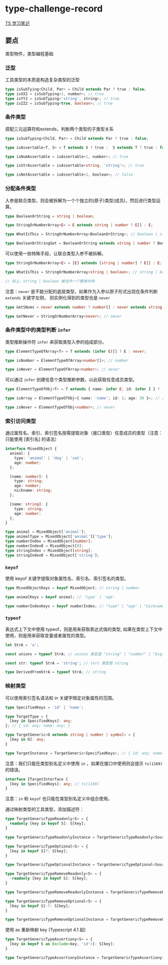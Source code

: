 # type-challenge-record

[TS 学习笔记](https://www.processon.com/view/link/62c14da31e085372914ec515)
## 要点

类型物件，类型编程基础

### 泛型

工具类型的本质是构造复杂类型的泛型

```ts
type isSubTying<Child, Par> = Child extends Par ? true : false;
type isXX2 = isSubTyping<1, number>; // true
type isYY2 = isSubTyping<'string', string>; // true
type isZZ2 = isSubTyping<true, boolean>; // true
```

### 条件类型

搭配三元运算符和extends，判断两个类型的子类型关系

```ts
type isSubTyping<Child, Par> = Child extends Par ? true : false;

type isAssertable<T, S> = T extends S ? true :  S extends T ? true : false;

type isNumAssertable = isAssertable<1, number>; // true

type isStrAssertable = isAssertable<string, 'string'>; // true

type isNotAssertable = isAssertable<1, boolean>; // false
```

### 分配条件类型

入参是联合类型，则会被拆解为一个个独立的(原子)类型(成员)，然后进行类型运算。

```ts
type BooleanOrString = string | boolean;

type StringOrNumberArray<E> = E extends string | number ? E[] : E;

type WhatIsThis = StringOrNumberArray<BooleanOrString>; // boolean | string[]

type BooleanOrStringGot = BooleanOrString extends string | number ? BooleanOrString[] : BooleanOrString; //  string | boolean
```

可以使用一些特殊手段，让联合类型入参不被拆解。

```ts
type StringOrNumberArray<E> = [E] extends [string | number] ? E[] : E;

type WhatIsThis = StringOrNumberArray<string | boolean>; // string | boolean

// 如上，string | boolean 被当作一个整体对待
```

注意：`never` 是不能分配的底层类型，如果作为入参以原子形式出现在条件判断 `extends` 关键字左侧，
则实例化得到的类型也是 `never`

```ts
type GetSNums = never extends number ? number[] : never extends string ? string[] : never; // number[];

type GetNever = StringOrNumberArray<never>; // never
```

### 条件类型中的类型判断 `infer`

类型推断操作符 `infer` 来获取类型入参的组成部分。

```ts
type ElementTypeOfArray<T> = T extends (infer E)[] ? E : never;

type isNumber = ElementTypeOfArray<number[]>; // number

type isNever = ElementTypeOfArray<number>; // never
```

可以通过 `infer` 创建任意个类型推断参数，以此获取任意成员类型。

```ts
type ElementTypeOfObj<T> = T extends { name: infer E; id: infer I } ? [E, I] : never;

type isArray = ElementTypeOfObj<{ name: 'name'; id: 1; age: 30 }>; // ['name', 1]

type isNever = ElementTypeOfObj<number>; // never
```

### 索引访问类型

通过属性名、索引、索引签名按需提取对象（接口类型）任意成员的类型（注意：只能使用 [索引名] 的语法）

```ts
interface MixedObject {
  animal: {
    type: 'animal' | 'dog' | 'cat';
    age: number;
  };

  [name: number]: {
    type: string;
    age: number;
    nickname: string;
  };

  [name: string]: {
    type: string;
    age: number;
  };
}

type animal = MixedObject['animal'];
type animalType = MixedObject['animal']['type'];
type numberIndex = MixedObject[number];
type numberIndex0 = MixedObject[0];
type stringIndex = MixedObject[string];
type stringIndex0 = MixedObject['string'];
```

### `keyof`

使用 keyof 关键字提取对象属性名、索引名、索引签名的类型。

```ts
type MixedObjectKeys = keyof MixedObject; // string | number

type animalKeys = keyof animal; // 'type' | 'age'

type numberIndexKeys = keyof numberIndex; // "type" | "age" | "nickname"
```

### `typeof`

表达式上下文中使用 typeof，则是用来获取表达式值的类型,
如果在类型上下文中使用，则是用来获取变量或者属性的类型。

```ts
let StrA = 'a';

const unions = typeof StrA; // unions 类型是 "string" | "number" | "bigint" | "boolean" | "symbol" | "undefined" | "object" | "function"

const str: typeof StrA = 'string'; // strs 类型是 string

type DerivedFromStrA = typeof StrA; // string
```

### 映射类型

可以使用索引签名语法和 in 关键字限定对象属性的范围。

```ts
type SpecifiedKeys = 'id' | 'name';

type TargetType = {
  [key in SpecifiedKeys]: any;
}; // { id: any; name: any; }

type TargetGeneric<O extends string | number | symbol> = {
  [key in O]: any;
}

type TargetInstance = TargetGeneric<SpecifiedKeys>; // { id: any; name: any; }
```

注意：我们只能在类型别名定义中使用 `in` ，如果在接口中使用则会提示 `ts(1169)` 的错误。

```ts
interface ITargetInterface {
  [key in SpecifiedKeys]: any; // ts(1169)
}
```

注意：`in` 和 `keyof` 也只能在类型别名定义中组合使用。

通过映射类型的工具类型，添加描述符：

```ts
type TargetGenericTypeReadonly<S> = {
  readonly [key in keyof S]: S[key];
}

type TargetGenericTypeReadonlyInstance = TargetGenericTypeReadonly<SourceInterface>; // { readonly id: number; readonly name?: string | undefined }

type TargetGenericTypeOptional<S> = {
  [key in keyof S]?: S[key];
}

type TargetGenericTypeOptionalInstance = TargetGenericTypeOptional<SourceInterface>; // { readonly id?: number; readonly name?: string | undefined }

type TargetGenericTypeRemoveReadonly<S> = {
  -readonly [key in keyof S]: S[key];
}

type TargetGenericTypeRemoveReadonlyInstance = TargetGenericTypeRemoveReadonly<SourceInterface>; // { id: number; name?: string | undefined }

type TargetGenericTypeRemoveOptional<S> = {
  [key in keyof S]-?: S[key];
}

type TargetGenericTypeRemoveOptionalInstance = TargetGenericTypeRemoveOptional<SourceInterface>; // { readonly id: number; name: string }
```

使用 as 重新映射 key (Typescript 4.1 起)

```ts
type TargetGenericTypeAssertiony<S> = {
  [key in keyof S as Exclude<key, 'id'>]: S[key];
}

type TargetGenericTypeAssertionyInstance = TargetGenericTypeAssertiony<SourceInterface>; // { name?: string | undefined; }
```
